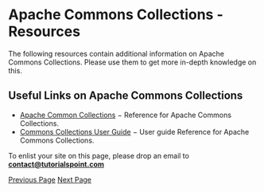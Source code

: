 # Apache Commons Collections - Resources
The following resources contain additional information on Apache Commons Collections. Please use them to get more in-depth knowledge on this.

## Useful Links on Apache Commons Collections
   * [Apache Common Collections](https://commons.apache.org/proper/commons-collections/)  − Reference for Apache Commons Collections.
   * [Commons Collections User Guide](https://commons.apache.org/proper/commons-collections/userguide.html)  − User guide Reference for Apache Commons Collections.

To enlist your site on this page, please drop an email to **contact@tutorialspoint.com**


[Previous Page](../commons_collections/commons_collections_quick_guide.md) [Next Page](../commons_collections/commons_collections_discussion.md) 
